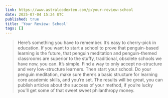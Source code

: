 ```yaml
---
link: https://www.astralcodexten.com/p/your-review-school
date: 2025-07-04 15:24 UTC
published: true
title: 'Your Review: School'
tags: []
---
```


> Here’s something you have to remember. It’s easy to cherry-pick in education. If you want to start a school to prove that penguin-based learning is the future, that penguin meditation and penguin-themed classrooms are superior to the stuffy, traditional, obsolete schools we have now, you can. It’s simple. Find a way to only accept no-structure and very low-structure learners. Then start your school. Do your penguin meditation, make sure there’s a basic structure for learning core academic skills, and you’re set. The results will be great, you can publish articles about the success of your method, if you’re lucky you’ll get some of that sweet sweet philanthropy money.
